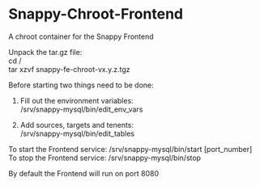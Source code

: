 # Snappy-Chroot-Frontend
A chroot container for the Snappy Frontend

Unpack the tar.gz file:  
  cd /  
  tar xzvf snappy-fe-chroot-vx.y.z.tgz   

Before starting two things need to be done:  

1) Fill out the environment variables:  
  /srv/snappy-mysql/bin/edit_env_vars  
  
2) Add sources, targets and tenents:  
  /srv/snappy-mysql/bin/edit_tables  


To start the Frontend service: /srv/snappy-mysql/bin/start [port_number]  
To stop the Frontend service: /srv/snappy-mysql/bin/stop  

By default the Frontend will run on port 8080
